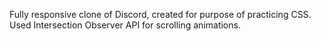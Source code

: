 Fully responsive clone of Discord, created for purpose of practicing CSS.
Used Intersection Observer API for scrolling animations.
